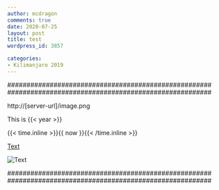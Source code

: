 ```yaml
---
author: mcdragon
comments: true
date: 2020-07-25
layout: post
title: test
wordpress_id: 3857

categories:
- Kilimanjaro 2019
---
```


#####################################################
#####################################################

http://[server-url]/image.png

This is {{< year >}}

{{< time.inline >}}{{ now }}{{< /time.inline >}}


[Text](https://www.gohugo.io "Title")

![Text](https://d33wubrfki0l68.cloudfront.net/c38c7334cc3f23585738e40334284fddcaf03d5e/2e17c/images/hugo-logo-wide.svg "Title")


#####################################################
#####################################################
